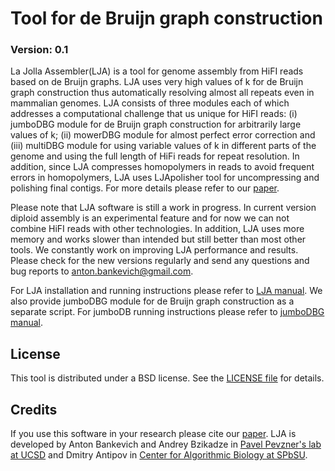 Tool for de Bruijn graph construction
==============

### Version: 0.1

La Jolla Assembler(LJA) is a tool for genome assembly from HiFI reads based on de Bruijn graphs.
LJA uses very high values of k for de Bruijn graph construction thus automatically resolving almost all repeats even in mammalian genomes.
LJA consists of three modules each of which addresses a computational challenge that us unique for HiFI reads:
(i) jumboDBG module for de Bruijn graph construction for arbitrarily large values of k;
(ii) mowerDBG module for almost perfect error correction and
(iii) multiDBG module for using variable values of k in different parts of the genome and using the full length of HiFi reads for repeat resolution.
In addition, since LJA compresses homopolymers in reads to avoid frequent errors in homopolymers, LJA uses LJApolisher tool for uncompressing and polishing final contigs.
For more details please refer to our [paper](https://www.biorxiv.org/content/10.1101/2020.12.10.420448).

Please note that LJA software is still a work in progress.
In current version diploid assembly is an experimental feature and for now we can not combine HiFI reads with other technologies.
In addition, LJA uses more memory and works slower than intended but still better than most other tools.
We constantly work on improving LJA performance and results.
Please check for the new versions regularly and send any questions and bug reports to [anton.bankevich@gmail.com](mailto:anton.bankevich@gmail.com).  


For LJA installation and running instructions please refer to [LJA manual](docs/lja_manual.md).
We also provide jumboDBG module for de Bruijn graph construction as a separate script.
For jumboDB running instructions please refer to [jumboDBG manual](docs/jumbodbg_manual.md).

License
-------

This tool is distributed under a BSD license. See the [LICENSE file](LICENSE) for details.


Credits
-------
If you use this software in your research please cite our [paper](https://www.biorxiv.org/content/10.1101/2020.12.10.420448).
LJA is developed by Anton Bankevich and Andrey Bzikadze in [Pavel Pevzner's lab at UCSD](http://cseweb.ucsd.edu/~ppevzner/)
and Dmitry Antipov in [Center for Algorithmic Biology at SPbSU](https://cab.spbu.ru/).
